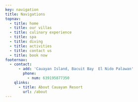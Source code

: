 ```yaml
---
key: navigation
title: Navigations
topnav:
  - title: home
  - title: our villas
  - title: culinary experience
  - title: spa
  - title: diving
  - title: activities
  - title: contact us
  - title: book now
footernav:
  - contact:
      - add: 'Cauayan Island, Bacuit Bay  El Nido Palawan'
        phone:
          - num: 639195877350
    qlinks:
      - title: About Cauayan Resort
        url: /about
---
```



